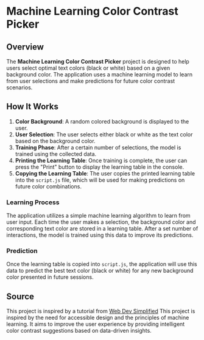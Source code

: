 # Machine Learning Color Contrast Picker

## Overview

The **Machine Learning Color Contrast Picker** project is designed to help users select optimal text colors (black or white) based on a given background color. The application uses a machine learning model to learn from user selections and make predictions for future color contrast scenarios.

## How It Works

1. **Color Background**: A random colored background is displayed to the user.
2. **User Selection**: The user selects either black or white as the text color based on the background color.
3. **Training Phase**: After a certain number of selections, the model is trained using the collected data.
4. **Printing the Learning Table**: Once training is complete, the user can press the "Print" button to display the learning table in the console.
5. **Copying the Learning Table**: The user copies the printed learning table into the `script.js` file, which will be used for making predictions on future color combinations.

### Learning Process

The application utilizes a simple machine learning algorithm to learn from user input. Each time the user makes a selection, the background color and corresponding text color are stored in a learning table. After a set number of interactions, the model is trained using this data to improve its predictions.

### Prediction

Once the learning table is copied into `script.js`, the application will use this data to predict the best text color (black or white) for any new background color presented in future sessions.

## Source

This project is inspired by a tutorial from [Web Dev Simplified](https://www.youtube.com/@WebDevSimplified)
This project is inspired by the need for accessible design and the principles of machine learning. It aims to improve the user experience by providing intelligent color contrast suggestions based on data-driven insights.
